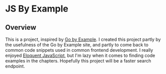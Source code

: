 # JS By Example

## Overview

This is a project, inspired by [Go by Example](https://gobyexample.com). I created this project partly by the usefulness of the Go by Example site, and partly to come back to common code snippets used in common frontend development. I really enjoyed [Eloquent JavaScript](https://eloquentjavascript.net/), but I'm lazy when it comes to finding code examples in the chapters. Hopefully this project will be a faster search endpoint.
